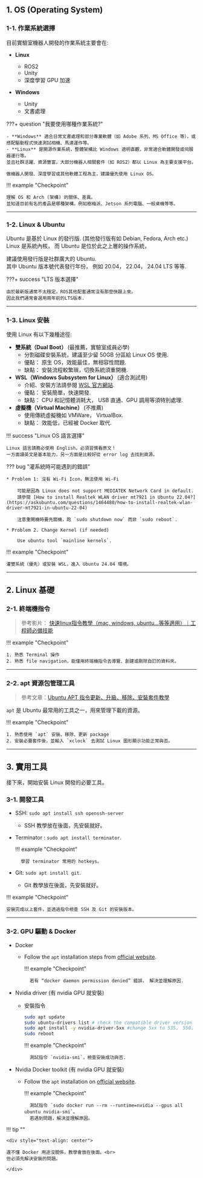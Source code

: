 ## 1. OS (Operating System)

### 1-1. 作業系統選擇

目前實驗室機器人開發的作業系統主要會在:

- **Linux**
    - ROS2
    - Unity
    - 深度學習 GPU 加速

- **Windows**
    - Unity
    - 文書處理

???+ question "我要使用哪種作業系統?"

    - **Windows** 適合日常文書處理和部分專業軟體（如 Adobe 系列、MS Office 等），或搭配驅動程式快速測試相機、馬達運作等。
    - **Linux** 是開源作業系統，整體架構比 Windows 透明直觀，非常適合軟體開發或伺服器運行等。  
    並且社群活躍、資源豐富，大部分機器人相關套件（如 ROS2）都以 Linux 為主要支援平台。
    
    做機器人開發、深度學習或其他軟體工程為主，建議優先使用 Linux OS。

!!! example "Checkpoint"

    理解 OS 和 Arch (架構) 的關係、差異。  
    並知道目前有名的產品是哪種架構，例如樹梅派、Jetson 系列電腦、一般桌機等等。


---

### 1-2. Linux & Ubuntu

Ubuntu 是基於 Linux 的發行版. (其他發行版有如 Debian, Fedora, Arch etc.)  
Linux 是系統內核， 而 Ubuntu 是位於此之上層的操作系統， 

建議使用發行版是社群廣大的 Ubuntu.  
其中 Ubuntu 版本號代表發行年份， 例如 20.04， 22.04， 24.04 LTS 等等.

???+ success "LTS 版本選擇"

    由於最新版通常不太穩定，ROS其他配套通常沒有那麼快跟上來。  
    因此我們通常會選用兩年前的LTS版本. 

---

### 1-3. Linux 安裝

使用 Linux 有以下幾種途徑:

- **雙系統（Dual Boot）** (最推薦，實驗室成員必學)
    - 分割磁碟安裝系統，建議至少留 50GB 分區給 Linux OS 使用.
    - 優點： 原生 OS，效能最佳，無相容性問題.
    - 缺點： 安裝流程較繁瑣，切換系統須重開機.
- **WSL（Windows Subsystem for Linux）** (適合測試用)
    - 介紹、安裝方法請參閱 [WSL 官方網站](https://learn.microsoft.com/zh-tw/windows/wsl/).
    - 優點： 安裝簡單，快速開發.
    - 缺點： CPU 和記憶體消耗大， USB 直通、GPU 調用等須特別處理.
- **虛擬機（Virtual Machine）** (不推薦)
    - 使用傳統虛擬機如 VMWare， VirtualBox.
    - 缺點： 效能低，已經被 Docker 取代.

!!! success "Linux OS 語言選擇"

    Linux 語言請務必使用 English，必須習慣看原文！  
    一方面讀英文是基本能力，另一方面是比較好從 error log 去找到資源。

??? bug "灌系統時可能遇到的錯誤"

    * Problem 1: 沒有 Wi-Fi Icon，無法使用 Wi-Fi
        
        可能是因為 Linux does not support MEDIATEK Network Card in default.  
        請參閱 [How to install Realtek WLAN driver mt7921 in Ubuntu 22.04?](https://askubuntu.com/questions/1464480/how-to-install-realtek-wlan-driver-mt7921-in-ubuntu-22-04)
        
        注意重開機時要先關機，跑 `sudo shutdown now` 而非 `sudo reboot`.
        
    * Problem 2. Change Kernel (if needed)
        
        Use ubuntu tool `mainline kernels`.
    

!!! example "Checkpoint"

    灌雙系統（優先）或安裝 WSL，進入 Ubuntu 24.04 環境。

---

## 2. Linux 基礎

### 2-1. 終端機指令

> 參考影片： [快速linux指令教學（mac, windows, ubuntu...等等適用）｜工程師必備技能](https://www.youtube.com/watch?v=-fzO7iWCSWY)

!!! example "Checkpoint"

    1. 熟悉 Terminal 操作
    2. 熟悉 file navigation，能僅用終端機指令去導覽、創建或刪除自訂的資料夾。

---
### 2-2. apt 資源包管理工具

> 參考文章：[Ubuntu APT 指令更新、升級、移除、安裝套件教學](https://www.tokfun.net/os/linux/install-remove-linux-software-using-apt-command/)

`apt` 是 Ubuntu 最常用的工具之一，用來管理下載的資源。

!!! example "Checkpoint"

    1. 熟悉使用 `apt` 安裝、移除、更新 package
    2. 安裝必要套件後，並輸入 `xclock` 去測試 Linux 圖形顯示功能正常與否。

---

## 3. 實用工具
接下來，開始安裝 Linux 開發的必要工具。

### 3-1. 開發工具

- SSH: `sudo apt install ssh openssh-server`
    - SSH 教學放在後面，先安裝就好。
    
- Terminator : `sudo apt install terminator`.

    !!! example "Checkpoint"

        學習 terminator 常用的 hotkeys。
        
- Git: `sudo apt install git`.
    - Git 教學放在後面，先安裝就好。

!!! example "Checkpoint"

    安裝完成以上套件，並透過指令檢查 SSH 及 Git 的安裝版本。

---

### 3-2. GPU 驅動 & Docker

- Docker
    - Follow the `apt` installation steps from [official website](https://docs.docker.com/engine/install/ubuntu/).
    
        !!! example "Checkpoint"

            若有 “docker daemon permission denied” 錯誤， 解決並理解原因.
        
- Nvidia driver (有 nvidia GPU 就安裝)
    - 安裝指令

        ```bash
        sudo apt update
        sudo ubuntu-drivers list # check the compatible driver version
        sudo apt install -y nvidia-driver-5xx #change 5xx to 535， 550， 555 …
        sudo reboot
        ```

        !!! example "Checkpoint"

            測試指令 `nvidia-smi`，檢查安裝成功與否.      
        
- Nvidia Docker toolkit (有 nvidia GPU 就安裝)
    - Follow the `apt` installation on [official website](https://docs.nvidia.com/datacenter/cloud-native/container-toolkit/latest/install-guide.html).

        !!! example "Checkpoint"

            測試指令 `sudo docker run --rm --runtime=nvidia --gpus all ubuntu nvidia-smi`。  
            若遇到問題，解決並理解原因。


!!! tip ""

    <div style="text-align: center">

    還不懂 Docker 用途沒關係，教學會放在後面。<br>
    但必須先解決安裝的問題。

    </div>
